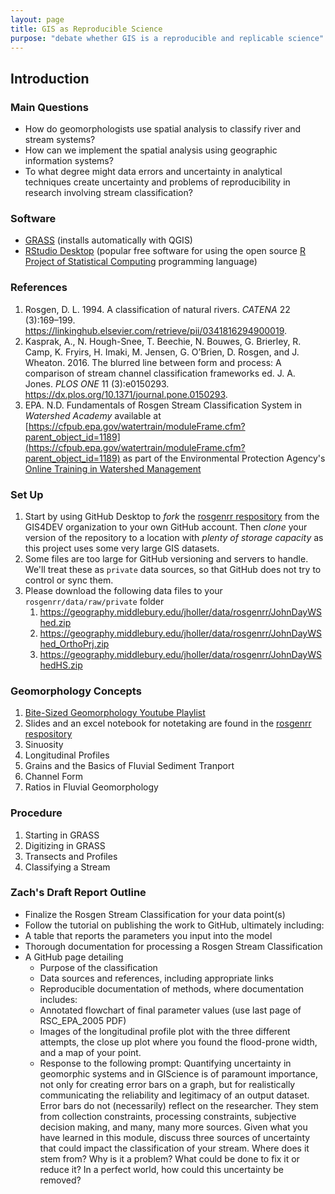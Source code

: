 ```yaml
---
layout: page
title: GIS as Reproducible Science
purpose: "debate whether GIS is a reproducible and replicable science"
---
```


## Introduction

### Main Questions
  - How do geomorphologists use spatial analysis to classify river and stream systems?
  - How can we implement the spatial analysis using geographic information systems?
  - To what degree might data errors and uncertainty in analytical techniques create uncertainty and problems of reproducibility in research involving stream classification?

### Software
  - [GRASS](https://grass.osgeo.org/) (installs automatically with QGIS)
  - [RStudio Desktop](https://rstudio.com/) (popular free software for using the open source [R Project of Statistical Computing](https://www.r-project.org/) programming language)
  
### References
  1. Rosgen, D. L. 1994. A classification of natural rivers. *CATENA* 22 (3):169–199. https://linkinghub.elsevier.com/retrieve/pii/0341816294900019.
  1. Kasprak, A., N. Hough-Snee, T. Beechie, N. Bouwes, G. Brierley, R. Camp, K. Fryirs, H. Imaki, M. Jensen, G. O’Brien, D. Rosgen, and J. Wheaton. 2016. The blurred line between form and process: A comparison of stream channel classification frameworks ed. J. A. Jones. *PLOS ONE* 11 (3):e0150293. https://dx.plos.org/10.1371/journal.pone.0150293.
  1. EPA. N.D. Fundamentals of Rosgen Stream Classification System in *Watershed Academy* available at [https://cfpub.epa.gov/watertrain/moduleFrame.cfm?parent_object_id=1189](https://cfpub.epa.gov/watertrain/moduleFrame.cfm?parent_object_id=1189) as part of the Environmental Protection Agency's [Online Training in Watershed Management](https://www.epa.gov/watershedacademy/online-training-watershed-management) 
  
### Set Up
  1. Start by using GitHub Desktop to *fork* the [rosgenrr respository](https://github.com/GIS4DEV/rosgenrr) from the GIS4DEV organization to your own GitHub account. Then *clone* your version of the repository to a location with *plenty of storage capacity* as this project uses some very large GIS datasets.
  1. Some files are too large for GitHub versioning and servers to handle. We'll treat these as `private` data sources, so that GitHub does not try to control or sync them. 
  1. Please download the following data files to your `rosgenrr/data/raw/private` folder
     1. https://geography.middlebury.edu/jholler/data/rosgenrr/JohnDayWShed.zip
	 1. https://geography.middlebury.edu/jholler/data/rosgenrr/JohnDayWShed_OrthoPrj.zip
	 1. https://geography.middlebury.edu/jholler/data/rosgenrr/JohnDayWShedHS.zip
	 
### Geomorphology Concepts
  1. [Bite-Sized Geomorphology Youtube Playlist](https://www.youtube.com/playlist?list=PLwGh8-JsjthvCaWgtZA0Hp1cx3qgTGnHC)
  1. Slides and an excel notebook for notetaking are found in the [rosgenrr respository](https://github.com/GIS4DEV/rosgenrr)
  1. Sinuosity
  1. Longitudinal Profiles
  1. Grains and the Basics of Fluvial Sediment Tranport
  1. Channel Form
  1. Ratios in Fluvial Geomorphology

### Procedure
  1. Starting in GRASS
  1. Digitizing in GRASS
  1. Transects and Profiles
  1. Classifying a Stream

### Zach's Draft Report Outline

- Finalize the Rosgen Stream Classification for your data point(s)
- Follow the tutorial on publishing the work to GitHub, ultimately including:
- A table that reports the parameters you input into the model
- Thorough documentation for processing a Rosgen Stream Classification
- A GitHub page detailing
  - Purpose of the classification
  - Data sources and references, including appropriate links
  - Reproducible documentation of methods, where documentation includes:
  - Annotated flowchart of final parameter values (use last page of RSC_EPA_2005 PDF)
  - Images of the longitudinal profile plot with the three different attempts, the close up plot where you found the flood-prone width, and a map of your point.
  - Response to the following prompt: Quantifying uncertainty in geomorphic systems and in GIScience is of paramount importance, not only for creating error bars on a graph, but for realistically communicating the reliability and legitimacy of an output dataset. Error bars do not (necessarily) reflect on the researcher. They stem from collection constraints, processing constraints, subjective decision making, and many, many more sources. Given what you have learned in this module, discuss three sources of uncertainty that could impact the classification of your stream. Where does it stem from? Why is it a problem? What could be done to fix it or reduce it? In a perfect world, how could this uncertainty be removed?